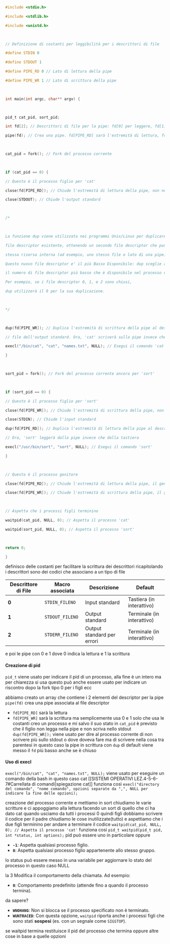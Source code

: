 ```c
#include <stdio.h>

#include <stdlib.h>

#include <unistd.h>

  

// Definizione di costanti per leggibilità per i descrittori di file

#define STDIN 0

#define STDOUT 1

#define PIPE_RD 0 // Lato di lettura della pipe

#define PIPE_WR 1 // Lato di scrittura della pipe

  

int main(int argc, char** argv) {

  

pid_t cat_pid, sort_pid;

int fd[2]; // Descrittori di file per la pipe: fd[0] per leggere, fd[1] per scrivere

pipe(fd); // Crea una pipe. fd[PIPE_RD] sarà l'estremità di lettura, fd[PIPE_WR] sarà l'estremità di scrittura

  

cat_pid = fork(); // Fork del processo corrente

  

if (cat_pid == 0) {

// Questo è il processo figlio per 'cat'

close(fd[PIPE_RD]); // Chiude l'estremità di lettura della pipe, non necessaria qui

close(STDOUT); // Chiude l'output standard

  

/*

  

La funzione dup viene utilizzata nei programmi Unix/Linux per duplicare un

file descriptor esistente, ottenendo un secondo file descriptor che punta alla

stessa risorsa interna (ad esempio, uno stesso file o lato di una pipe).

Questo nuovo file descriptor e' il più Basso Disponibile: dup sceglie automaticamente

il numero di file descriptor più basso che è disponibile nel processo corrente.

Per esempio, se i file descriptor 0, 1, e 2 sono chiusi,

dup utilizzerà il 0 per la sua duplicazione.

  

*/

  

dup(fd[PIPE_WR]); // Duplica l'estremità di scrittura della pipe al descrittore di

// file dell'output standard. Ora, 'cat' scriverà sulla pipe invece che sul terminale

execl("/bin/cat", "cat", "names.txt", NULL); // Esegui il comando 'cat'

}

  

sort_pid = fork(); // Fork del processo corrente ancora per 'sort'

  

if (sort_pid == 0) {

// Questo è il processo figlio per 'sort'

close(fd[PIPE_WR]); // Chiude l'estremità di scrittura della pipe, non necessaria qui

close(STDIN); // Chiude l'input standard

dup(fd[PIPE_RD]); // Duplica l'estremità di lettura della pipe al descrittore di file dell'input standard

// Ora, 'sort' leggerà dalla pipe invece che dalla tastiera

execl("/usr/bin/sort", "sort", NULL); // Esegui il comando 'sort'

}

  

// Questo è il processo genitore

close(fd[PIPE_RD]); // Chiude l'estremità di lettura della pipe, il genitore non la usa

close(fd[PIPE_WR]); // Chiude l'estremità di scrittura della pipe, il genitore non la usa

  

// Aspetta che i processi figli terminino

waitpid(cat_pid, NULL, 0); // Aspetta il processo 'cat'

waitpid(sort_pid, NULL, 0); // Aspetta il processo 'sort'

  

return 0;

}
```
definisco delle costanti per facilitare la scrittura dei descrittori
ricapitolando i descrittori sono dei codici che associano a un tipo di file

|**Descrittore di File**|**Macro associata**|**Descrizione**|**Default**|
|---|---|---|---|
|**0**|`STDIN_FILENO`|Input standard|Tastiera (in interattivo)|
|**1**|`STDOUT_FILENO`|Output standard|Terminale (in interattivo)|
|**2**|`STDERR_FILENO`|Output standard per errori|Terminale (in interattivo)|
e poi le pipe con 0 e 1 dove 0 indica la lettura e 1 la scrittura

#### Creazione di pid
`pid_t` viene usato per indicare il pid di un processo, alla fine è un intero ma per chiarezza si usa questo può anche essere usato per indicare un riscontro dopo la fork tipo 0 per i figli ecc

abbiamo creato un array che contiene i 2 elementi del descriptor per la pipe
`pipe(fd)` crea una pipe associata al file descriptor
- `fd[PIPE_RD]` sarà la lettura
- `fd[PIPE_WR]` sarà la scrittura
ma semplicemente usa 0 e 1 solo che usa le costanti
creo un processo e mi salvo il suo stato in `cat_pid`
è previsto che il figlio non legga nella pipe e non scriva nello stdout 
`dup(fd[PIPE_WR]);` viene usato per dire al processo corrente di non scrivere più sullo stdout o dove doveva fare ma di scrivere nella cosa tra parentesi in questo caso la pipe in scrittura
con `dup` di default viene messo il `fd` più basso anche se è chiuso
#### Uso di execl
`execl("/bin/cat", "cat", "names.txt", NULL);`
viene usato per eseguire un comando della bash in questo caso cat
[[SISTEMI OPERATIVI LEZ.4-5-6-7#Carrellata di comandi|spiegazione cat]]
funziona così
`execl("directory del comando", "nome comando", opzioni separate da ",", NULL per indicare la fine delle opzioni);`

creazione del processo corrente e mettiamo in sort
chiudiamo le varie scritture e ci appoggiamo alla lettura facendo un sort di quello che ci ha dato cat
quando usciamo da tutti i processi 0 quindi figli dobbiamo scrivere il codice per il padre
chiudiamo le cose inutilizzate(tutto)
e aspettiamo che i due figli terminino per andare a terminare il codice
`waitpid(cat_pid, NULL, 0); // Aspetta il processo 'cat'`
funziona così
`pid_t waitpid(pid_t pid, int *status, int options);`
pid può essere uno in particolare oppure 
- **`-1`**: Aspetta qualsiasi processo figlio.
- **`0`**: Aspetta qualsiasi processo figlio appartenente allo stesso gruppo.

lo status può essere messo in una variabile per aggiornare lo stato del processo in questo caso NULL

la 3 Modifica il comportamento della chiamata. Ad esempio:
- **`0`**: Comportamento predefinito (attende fino a quando il processo termina).

da sapere?
- **`WNOHANG`**: Non si blocca se il processo specificato non è terminato.
- **`WUNTRACED`**: Con questa opzione, `waitpid` riporta anche i processi figli che sono stati **sospesi** (es. con un segnale come `SIGSTOP`).

se waitpid termina restituisce il pid del processo che termina
oppure altre cose in base a quelle opzioni
